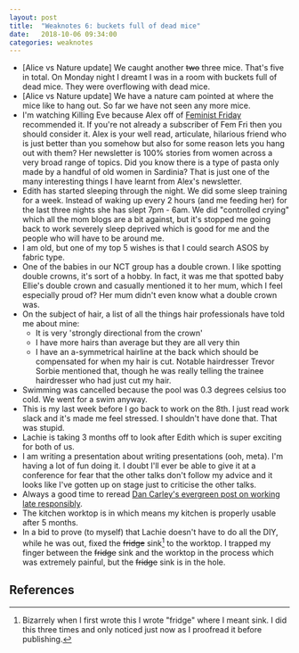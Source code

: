 ```yaml
---
layout: post
title:  "Weaknotes 6: buckets full of dead mice"
date:   2018-10-06 09:34:00
categories: weaknotes
---
```

* [Alice vs Nature update] We caught another ~~two~~ three mice. That's five in total. On Monday night I dreamt I was in a room with buckets full of dead mice. They were overflowing with dead mice.
* [Alice vs Nature update] We have a nature cam pointed at where the mice like to hang out. So far we have not seen any more mice.
* I'm watching Killing Eve because Alex off of [Feminist Friday](https://tinyletter.com/feministfriday) recommended it. If you're not already a subscriber of Fem Fri then you should consider it. Alex is your well read, articulate, hilarious friend who is just better than you somehow but also for some reason lets you hang out with them? Her newsletter is 100% stories from women across a very broad range of topics. Did you know there is a type of pasta only made by a handful of old women in Sardinia? That is just one of the many interesting things I have learnt from Alex's newsletter.
* Edith has started sleeping through the night. We did some sleep training for a week. Instead of waking up every 2 hours (and me feeding her) for the last three nights she has slept 7pm - 6am. We did "controlled crying" which all the mom blogs are a bit against, but it's stopped me going back to work severely sleep deprived which is good for me and the people who will have to be around me.
* I am old, but one of my top 5 wishes is that I could search ASOS by fabric type.
* One of the babies in our NCT group has a double crown. I like spotting double crowns, it's sort of a hobby. In fact, it was me that spotted baby Ellie's double crown and casually mentioned it to her mum, which I feel especially proud of? Her mum didn't even know what a double crown was.
* On the subject of hair, a list of all the things hair professionals have told me about mine:
  * It is very 'strongly directional from the crown'
  * I have more hairs than average but they are all very thin
  * I have an a-symmetrical hairline at the back which should be compensated for when my hair is cut. Notable hairdresser Trevor Sorbie mentioned that, though he was really telling the trainee hairdresser who had just cut my hair.
* Swimming was cancelled because the pool was 0.3 degrees celsius too cold. We went for a swim anyway.
* This is my last week before I go back to work on the 8th. I just read work slack and it's made me feel stressed. I shouldn't have done that. That was stupid.
* Lachie is taking 3 months off to look after Edith which is super exciting for both of us.
* I am writing a presentation about writing presentations (ooh, meta). I'm having a lot of fun doing it. I doubt I'll ever be able to give it at a conference for fear that the other talks don't follow my advice and it looks like I've gotten up on stage just to criticise the other talks.
* Always a good time to reread [Dan Carley's evergreen post on working late responsibly](https://dan.carley.co/blog/2014/05/21/working-late-responsibly/).
* The kitchen worktop is in which means my kitchen is properly usable after 5 months.
* In a bid to prove (to myself) that Lachie doesn't have to do all the DIY, while he was out, fixed the ~~fridge~~ sink[^1] to the worktop. I trapped my finger between the ~~fridge~~ sink and the worktop in the process which was extremely painful, but the ~~fridge~~ sink is in the hole.

## References
[^1]: Bizarrely when I first wrote this I wrote "fridge" where I meant sink. I did this three times and only noticed just now as I proofread it before publishing.
